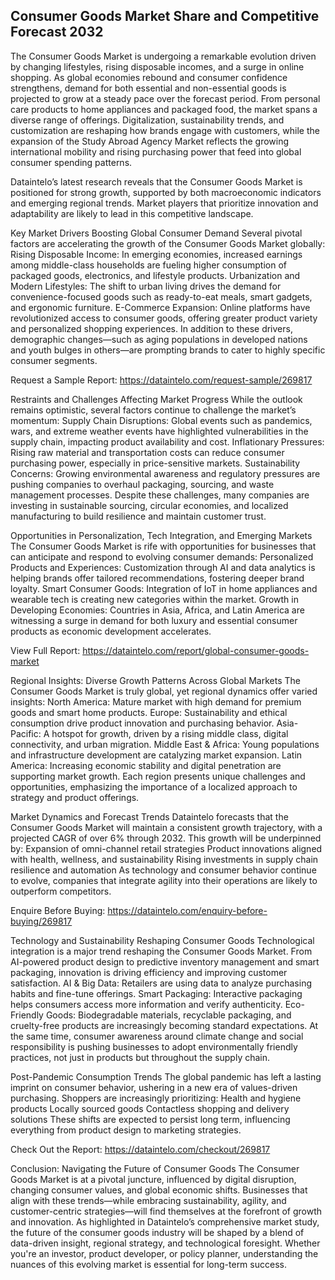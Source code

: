 ## Consumer Goods Market Share and Competitive Forecast 2032

The Consumer Goods Market is undergoing a remarkable evolution driven by changing lifestyles, rising disposable incomes, and a surge in online shopping. As global economies rebound and consumer confidence strengthens, demand for both essential and non-essential goods is projected to grow at a steady pace over the forecast period.
From personal care products to home appliances and packaged food, the market spans a diverse range of offerings. Digitalization, sustainability trends, and customization are reshaping how brands engage with customers, while the expansion of the Study Abroad Agency Market reflects the growing international mobility and rising purchasing power that feed into global consumer spending patterns.

Dataintelo’s latest research reveals that the Consumer Goods Market is positioned for strong growth, supported by both macroeconomic indicators and emerging regional trends. Market players that prioritize innovation and adaptability are likely to lead in this competitive landscape.

Key Market Drivers Boosting Global Consumer Demand
Several pivotal factors are accelerating the growth of the Consumer Goods Market globally:
Rising Disposable Income: In emerging economies, increased earnings among middle-class households are fueling higher consumption of packaged goods, electronics, and lifestyle products.
Urbanization and Modern Lifestyles: The shift to urban living drives the demand for convenience-focused goods such as ready-to-eat meals, smart gadgets, and ergonomic furniture.
E-Commerce Expansion: Online platforms have revolutionized access to consumer goods, offering greater product variety and personalized shopping experiences.
In addition to these drivers, demographic changes—such as aging populations in developed nations and youth bulges in others—are prompting brands to cater to highly specific consumer segments.

Request a Sample Report: https://dataintelo.com/request-sample/269817

Restraints and Challenges Affecting Market Progress
While the outlook remains optimistic, several factors continue to challenge the market’s momentum:
Supply Chain Disruptions: Global events such as pandemics, wars, and extreme weather events have highlighted vulnerabilities in the supply chain, impacting product availability and cost.
Inflationary Pressures: Rising raw material and transportation costs can reduce consumer purchasing power, especially in price-sensitive markets.
Sustainability Concerns: Growing environmental awareness and regulatory pressures are pushing companies to overhaul packaging, sourcing, and waste management processes.
Despite these challenges, many companies are investing in sustainable sourcing, circular economies, and localized manufacturing to build resilience and maintain customer trust.

Opportunities in Personalization, Tech Integration, and Emerging Markets
The Consumer Goods Market is rife with opportunities for businesses that can anticipate and respond to evolving consumer demands:
Personalized Products and Experiences: Customization through AI and data analytics is helping brands offer tailored recommendations, fostering deeper brand loyalty.
Smart Consumer Goods: Integration of IoT in home appliances and wearable tech is creating new categories within the market.
Growth in Developing Economies: Countries in Asia, Africa, and Latin America are witnessing a surge in demand for both luxury and essential consumer products as economic development accelerates.

View Full Report: https://dataintelo.com/report/global-consumer-goods-market

Regional Insights: Diverse Growth Patterns Across Global Markets
The Consumer Goods Market is truly global, yet regional dynamics offer varied insights:
North America: Mature market with high demand for premium goods and smart home products.
Europe: Sustainability and ethical consumption drive product innovation and purchasing behavior.
Asia-Pacific: A hotspot for growth, driven by a rising middle class, digital connectivity, and urban migration.
Middle East & Africa: Young populations and infrastructure development are catalyzing market expansion.
Latin America: Increasing economic stability and digital penetration are supporting market growth.
Each region presents unique challenges and opportunities, emphasizing the importance of a localized approach to strategy and product offerings.

Market Dynamics and Forecast Trends
Dataintelo forecasts that the Consumer Goods Market will maintain a consistent growth trajectory, with a projected CAGR of over 6% through 2032. This growth will be underpinned by:
Expansion of omni-channel retail strategies
Product innovations aligned with health, wellness, and sustainability
Rising investments in supply chain resilience and automation
As technology and consumer behavior continue to evolve, companies that integrate agility into their operations are likely to outperform competitors.

Enquire Before Buying: https://dataintelo.com/enquiry-before-buying/269817

Technology and Sustainability Reshaping Consumer Goods
Technological integration is a major trend reshaping the Consumer Goods Market. From AI-powered product design to predictive inventory management and smart packaging, innovation is driving efficiency and improving customer satisfaction.
AI & Big Data: Retailers are using data to analyze purchasing habits and fine-tune offerings.
Smart Packaging: Interactive packaging helps consumers access more information and verify authenticity.
Eco-Friendly Goods: Biodegradable materials, recyclable packaging, and cruelty-free products are increasingly becoming standard expectations.
At the same time, consumer awareness around climate change and social responsibility is pushing businesses to adopt environmentally friendly practices, not just in products but throughout the supply chain.

Post-Pandemic Consumption Trends
The global pandemic has left a lasting imprint on consumer behavior, ushering in a new era of values-driven purchasing. Shoppers are increasingly prioritizing:
Health and hygiene products
Locally sourced goods
Contactless shopping and delivery solutions
These shifts are expected to persist long term, influencing everything from product design to marketing strategies.

Check Out the Report: https://dataintelo.com/checkout/269817

Conclusion: Navigating the Future of Consumer Goods
The Consumer Goods Market is at a pivotal juncture, influenced by digital disruption, changing consumer values, and global economic shifts. Businesses that align with these trends—while embracing sustainability, agility, and customer-centric strategies—will find themselves at the forefront of growth and innovation.
As highlighted in Dataintelo’s comprehensive market study, the future of the consumer goods industry will be shaped by a blend of data-driven insight, regional strategy, and technological foresight. Whether you're an investor, product developer, or policy planner, understanding the nuances of this evolving market is essential for long-term success.

